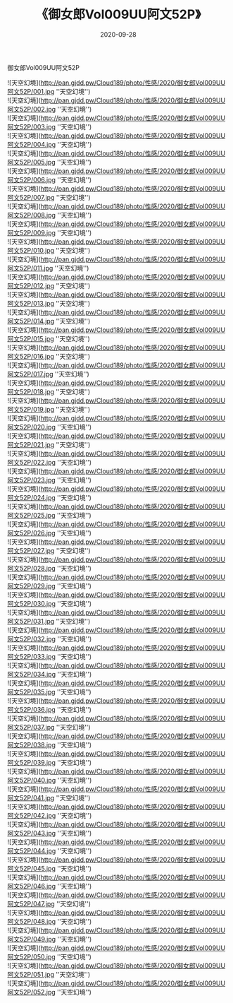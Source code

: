 ﻿---
layout: post
title:  《御女郎Vol009UU阿文52P》
date:   2020-09-28
img: http://pan.gjdd.pw/Cloud189/photo/性感/2020/御女郎Vol009UU阿文52P/000.jpg
categories: [美女, 性感, 泳衣]
---

御女郎Vol009UU阿文52P



![天空幻境](http://pan.gjdd.pw/Cloud189/photo/性感/2020/御女郎Vol009UU阿文52P/001.jpg ''天空幻境'') <br>
![天空幻境](http://pan.gjdd.pw/Cloud189/photo/性感/2020/御女郎Vol009UU阿文52P/002.jpg ''天空幻境'') <br>
![天空幻境](http://pan.gjdd.pw/Cloud189/photo/性感/2020/御女郎Vol009UU阿文52P/003.jpg ''天空幻境'') <br>
![天空幻境](http://pan.gjdd.pw/Cloud189/photo/性感/2020/御女郎Vol009UU阿文52P/004.jpg ''天空幻境'') <br>
![天空幻境](http://pan.gjdd.pw/Cloud189/photo/性感/2020/御女郎Vol009UU阿文52P/005.jpg ''天空幻境'') <br>
![天空幻境](http://pan.gjdd.pw/Cloud189/photo/性感/2020/御女郎Vol009UU阿文52P/006.jpg ''天空幻境'') <br>
![天空幻境](http://pan.gjdd.pw/Cloud189/photo/性感/2020/御女郎Vol009UU阿文52P/007.jpg ''天空幻境'') <br>
![天空幻境](http://pan.gjdd.pw/Cloud189/photo/性感/2020/御女郎Vol009UU阿文52P/008.jpg ''天空幻境'') <br>
![天空幻境](http://pan.gjdd.pw/Cloud189/photo/性感/2020/御女郎Vol009UU阿文52P/009.jpg ''天空幻境'') <br>
![天空幻境](http://pan.gjdd.pw/Cloud189/photo/性感/2020/御女郎Vol009UU阿文52P/010.jpg ''天空幻境'') <br>
![天空幻境](http://pan.gjdd.pw/Cloud189/photo/性感/2020/御女郎Vol009UU阿文52P/011.jpg ''天空幻境'') <br>
![天空幻境](http://pan.gjdd.pw/Cloud189/photo/性感/2020/御女郎Vol009UU阿文52P/012.jpg ''天空幻境'') <br>
![天空幻境](http://pan.gjdd.pw/Cloud189/photo/性感/2020/御女郎Vol009UU阿文52P/013.jpg ''天空幻境'') <br>
![天空幻境](http://pan.gjdd.pw/Cloud189/photo/性感/2020/御女郎Vol009UU阿文52P/014.jpg ''天空幻境'') <br>
![天空幻境](http://pan.gjdd.pw/Cloud189/photo/性感/2020/御女郎Vol009UU阿文52P/015.jpg ''天空幻境'') <br>
![天空幻境](http://pan.gjdd.pw/Cloud189/photo/性感/2020/御女郎Vol009UU阿文52P/016.jpg ''天空幻境'') <br>
![天空幻境](http://pan.gjdd.pw/Cloud189/photo/性感/2020/御女郎Vol009UU阿文52P/017.jpg ''天空幻境'') <br>
![天空幻境](http://pan.gjdd.pw/Cloud189/photo/性感/2020/御女郎Vol009UU阿文52P/018.jpg ''天空幻境'') <br>
![天空幻境](http://pan.gjdd.pw/Cloud189/photo/性感/2020/御女郎Vol009UU阿文52P/019.jpg ''天空幻境'') <br>
![天空幻境](http://pan.gjdd.pw/Cloud189/photo/性感/2020/御女郎Vol009UU阿文52P/020.jpg ''天空幻境'') <br>
![天空幻境](http://pan.gjdd.pw/Cloud189/photo/性感/2020/御女郎Vol009UU阿文52P/021.jpg ''天空幻境'') <br>
![天空幻境](http://pan.gjdd.pw/Cloud189/photo/性感/2020/御女郎Vol009UU阿文52P/022.jpg ''天空幻境'') <br>
![天空幻境](http://pan.gjdd.pw/Cloud189/photo/性感/2020/御女郎Vol009UU阿文52P/023.jpg ''天空幻境'') <br>
![天空幻境](http://pan.gjdd.pw/Cloud189/photo/性感/2020/御女郎Vol009UU阿文52P/024.jpg ''天空幻境'') <br>
![天空幻境](http://pan.gjdd.pw/Cloud189/photo/性感/2020/御女郎Vol009UU阿文52P/025.jpg ''天空幻境'') <br>
![天空幻境](http://pan.gjdd.pw/Cloud189/photo/性感/2020/御女郎Vol009UU阿文52P/026.jpg ''天空幻境'') <br>
![天空幻境](http://pan.gjdd.pw/Cloud189/photo/性感/2020/御女郎Vol009UU阿文52P/027.jpg ''天空幻境'') <br>
![天空幻境](http://pan.gjdd.pw/Cloud189/photo/性感/2020/御女郎Vol009UU阿文52P/028.jpg ''天空幻境'') <br>
![天空幻境](http://pan.gjdd.pw/Cloud189/photo/性感/2020/御女郎Vol009UU阿文52P/029.jpg ''天空幻境'') <br>
![天空幻境](http://pan.gjdd.pw/Cloud189/photo/性感/2020/御女郎Vol009UU阿文52P/030.jpg ''天空幻境'') <br>
![天空幻境](http://pan.gjdd.pw/Cloud189/photo/性感/2020/御女郎Vol009UU阿文52P/031.jpg ''天空幻境'') <br>
![天空幻境](http://pan.gjdd.pw/Cloud189/photo/性感/2020/御女郎Vol009UU阿文52P/032.jpg ''天空幻境'') <br>
![天空幻境](http://pan.gjdd.pw/Cloud189/photo/性感/2020/御女郎Vol009UU阿文52P/033.jpg ''天空幻境'') <br>
![天空幻境](http://pan.gjdd.pw/Cloud189/photo/性感/2020/御女郎Vol009UU阿文52P/034.jpg ''天空幻境'') <br>
![天空幻境](http://pan.gjdd.pw/Cloud189/photo/性感/2020/御女郎Vol009UU阿文52P/035.jpg ''天空幻境'') <br>
![天空幻境](http://pan.gjdd.pw/Cloud189/photo/性感/2020/御女郎Vol009UU阿文52P/036.jpg ''天空幻境'') <br>
![天空幻境](http://pan.gjdd.pw/Cloud189/photo/性感/2020/御女郎Vol009UU阿文52P/037.jpg ''天空幻境'') <br>
![天空幻境](http://pan.gjdd.pw/Cloud189/photo/性感/2020/御女郎Vol009UU阿文52P/038.jpg ''天空幻境'') <br>
![天空幻境](http://pan.gjdd.pw/Cloud189/photo/性感/2020/御女郎Vol009UU阿文52P/039.jpg ''天空幻境'') <br>
![天空幻境](http://pan.gjdd.pw/Cloud189/photo/性感/2020/御女郎Vol009UU阿文52P/040.jpg ''天空幻境'') <br>
![天空幻境](http://pan.gjdd.pw/Cloud189/photo/性感/2020/御女郎Vol009UU阿文52P/041.jpg ''天空幻境'') <br>
![天空幻境](http://pan.gjdd.pw/Cloud189/photo/性感/2020/御女郎Vol009UU阿文52P/042.jpg ''天空幻境'') <br>
![天空幻境](http://pan.gjdd.pw/Cloud189/photo/性感/2020/御女郎Vol009UU阿文52P/043.jpg ''天空幻境'') <br>
![天空幻境](http://pan.gjdd.pw/Cloud189/photo/性感/2020/御女郎Vol009UU阿文52P/044.jpg ''天空幻境'') <br>
![天空幻境](http://pan.gjdd.pw/Cloud189/photo/性感/2020/御女郎Vol009UU阿文52P/045.jpg ''天空幻境'') <br>
![天空幻境](http://pan.gjdd.pw/Cloud189/photo/性感/2020/御女郎Vol009UU阿文52P/046.jpg ''天空幻境'') <br>
![天空幻境](http://pan.gjdd.pw/Cloud189/photo/性感/2020/御女郎Vol009UU阿文52P/047.jpg ''天空幻境'') <br>
![天空幻境](http://pan.gjdd.pw/Cloud189/photo/性感/2020/御女郎Vol009UU阿文52P/048.jpg ''天空幻境'') <br>
![天空幻境](http://pan.gjdd.pw/Cloud189/photo/性感/2020/御女郎Vol009UU阿文52P/049.jpg ''天空幻境'') <br>
![天空幻境](http://pan.gjdd.pw/Cloud189/photo/性感/2020/御女郎Vol009UU阿文52P/050.jpg ''天空幻境'') <br>
![天空幻境](http://pan.gjdd.pw/Cloud189/photo/性感/2020/御女郎Vol009UU阿文52P/051.jpg ''天空幻境'') <br>
![天空幻境](http://pan.gjdd.pw/Cloud189/photo/性感/2020/御女郎Vol009UU阿文52P/052.jpg ''天空幻境'') <br>